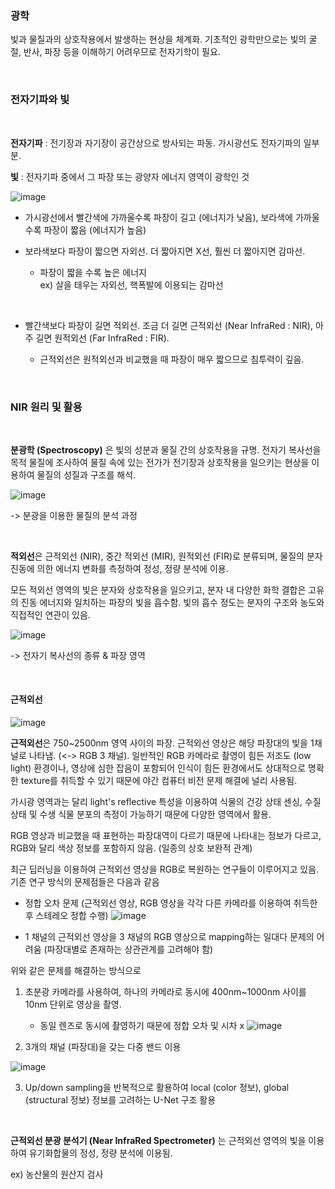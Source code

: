 ### 광학

빛과 물질과의 상호작용에서 발생하는 현상을 체계화. 기초적인 광학만으로는 빛의 굴절, 반사, 파장 등을 이해하기 어려우므로 전자기학이 필요.

<br/>

### 전자기파와 빛

<br/>


**전자기파** : 전기장과 자기장이 공간상으로 방사되는 파동. 가시광선도 전자기파의 일부분.

**빛** : 전자기파 중에서 그 파장 또는 광양자 에너지 영역이 광학인 것

![image](https://user-images.githubusercontent.com/44194558/147433727-e7362c80-03ac-44c2-8ec6-e7be20b28adb.png)

 - 가시광선에서 빨간색에 가까울수록 파장이 길고 (에너지가 낮음), 보라색에 가까울수록 파장이 짧음 (에너지가 높음)
 
 - 보라색보다 파장이 짧으면 자외선. 더 짧아지면 X선, 훨씬 더 짧아지면 감마선.

   - 파장이 짧을 수록 높은 에너지  
     ex) 살을 태우는 자외선, 핵폭발에 이용되는 감마선

<br/>
 
 - 빨간색보다 파장이 길면 적외선. 조금 더 길면 근적외선 (Near InfraRed : NIR), 아주 길면 원적외선 (Far InfraRed : FIR). 
  
    - 근적외선은 원적외선과 비교했을 때 파장이 매우 짧으므로 침투력이 깊음. 

<br/>

### NIR 원리 및 활용


<br/>

**분광학 (Spectroscopy)** 은 빛의 성분과 물질 간의 상호작용을 규명. 전자기 복사선을 목적 물질에 조사하여 물질 속에 있는 전가가 전기장과 상호작용을 일으키는 현상을 이용하여 물질의 성질과 구조를 해석.


![image](https://user-images.githubusercontent.com/44194558/147434282-d510e0e2-bf27-4f3f-8d4e-8297f69d22df.png)

   -> 분광을 이용한 물질의 분석 과정

<br/>

**적외선**은 근적외선 (NIR), 중간 적외선 (MIR), 원적외선 (FIR)로 분류되며, 물질의 분자 진동에 의한 에너지 변화를 측정하여 정성, 정량 분석에 이용.

모든 적외선 영역의 빛은 분자와 상호작용을 일으키고, 분자 내 다양한 화학 결합은 고유의 진동 에너지와 일치하는 파장의 빛을 흡수함. 빛의 흡수 정도는 분자의 구조와 농도와 직접적인 연관이 있음.

![image](https://user-images.githubusercontent.com/44194558/147434475-c6761fd2-598c-42d9-b2de-e39aa12bec8c.png)

  -> 전자기 복사선의 종류 & 파장 영역

<br/>

#### 근적외선

![image](https://user-images.githubusercontent.com/44194558/147437475-47a854cb-aa12-44f7-bb47-b868db656f91.png)

**근적외선**은 750~2500nm 영역 사이의 파장. 근적외선 영상은 해당 파장대의 빛을 1채널로 나타냄. (<-> RGB 3 채널).
일반적인 RGB 카메라로 촬영이 힘든 저조도 (low light) 환경이나, 영상에 심한 잡음이 포함되어 인식이 힘든 환경에서도 상대적으로 명확한 texture를 취득할 수 있기 때문에 야간 컴퓨터 비전 문제 해결에 널리 사용됨.

가시광 영역과는 달리 light's reflective 특성을 이용하여 식물의 건강 상태 센싱, 수질 상태 및 수생 식물 분포의 측정이 가능하기 때문에 다양한 영역에서 활용.

RGB 영상과 비교했을 때 표현하는 파장대역이 다르기 때문에 나타내는 정보가 다르고, RGB와 달리 색상 정보를 포함하지 않음. (일종의 상호 보완적 관계)

최근 딥러닝을 이용하여 근적외선 영상을 RGB로 복원하는 연구들이 이루어지고 있음. 기존 연구 방식의 문제점들은 다음과 같음

 - 정합 오차 문제 (근적외선 영상, RGB 영상을 각각 다른 카메라를 이용하여 취득한 후 스테레오 정합 수행)
![image](https://user-images.githubusercontent.com/44194558/147437518-ab93bf66-e8ef-4597-82ab-dbb36d498b04.png)
 
 - 1 채널의 근적외선 영상을 3 채널의 RGB 영상으로 mapping하는 일대다 문제의 어려움 (파장대별로 존재하는 상관관계를 고려해야 함) 

위와 같은 문제를 해결하는 방식으로

1. 초분광 카메라를 사용하여, 하나의 카메라로 동시에 400nm~1000nm 사이를 10nm 단위로 영상을 촬영.
   - 동일 렌즈로 동시에 촬영하기 때문에 정합 오차 및 시차 x
![image](https://user-images.githubusercontent.com/44194558/147437552-029ef261-bbec-4002-b8f8-67ceb6e425ad.png)

2. 3개의 채널 (파장대)을 갖는 다중 밴드 이용

![image](https://user-images.githubusercontent.com/44194558/147437608-883a67e8-17f0-49b7-b9b1-6822ee0097cb.png) 
 
3. Up/down sampling을 반복적으로 활용하여 local (color 정보), global (structural 정보) 정보를 고려하는 U-Net 구조 활용



<br/>

**근적외선 분광 분석기 (Near InfraRed Spectrometer)** 는 근적외선 영역의 빛을 이용하여 유기화합물의 정성, 정량 분석에 이용됨. 

  ex) 농산물의 원산지 검사